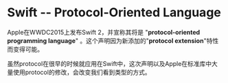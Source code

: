 # Swift -- Protocol-Oriented Language

Apple在WWDC2015上发布Swift 2，并宣称其将是 "**protocol-oriented programming language**" 。这个声明因为新添加的"**protocol extension**"特性而变得可能。

虽然protocol在很早的时候就应用在Swift中，这次声明以及Apple在标准库中大量使用protocol的修改，会改变我们看到类型的方式。







